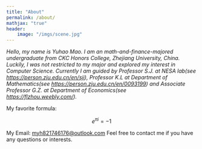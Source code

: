 ```yaml
---
title: "About"
permalink: /about/
mathjax: "true"
header:
    image: "/imgs/scene.jpg"
---
```


*Hello, my name is Yuhao Mao. I am an math-and-finance-majored undergraduate from CKC Honors College, Zhejiang University, China. Luckily, I was not restricted to my major and explored my interest in Computer Science. Currently I am guided by Professor S.J. at NESA lab(see <https://person.zju.edu.cn/en/sji>), Professor K.L at Department of Mathematics(see <https://person.zju.edu.cn/en/0093199>) and Associate Professor G.Z. at Department of Economics(see <https://flzhou.weebly.com/>).*

My favorite formula: 

$$e^{\pi i}=-1$$

My Email: myh821746176@outlook.com
Feel free to contact me if you have any questions or interests.

